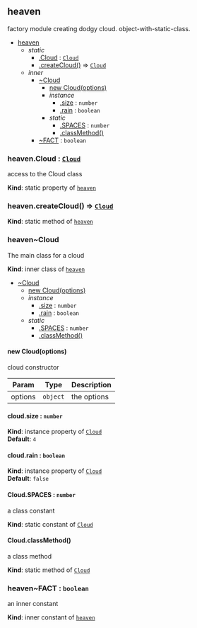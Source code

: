 <a name="module_heaven"></a>
## heaven
factory module creating dodgy cloud. object-with-static-class.


* [heaven](#module_heaven)
    * _static_
        * [.Cloud](#module_heaven.Cloud) : <code>[Cloud](#module_heaven..Cloud)</code>
        * [.createCloud()](#module_heaven.createCloud) ⇒ <code>[Cloud](#module_heaven..Cloud)</code>
    * _inner_
        * [~Cloud](#module_heaven..Cloud)
            * [new Cloud(options)](#new_module_heaven..Cloud_new)
            * _instance_
                * [.size](#module_heaven..Cloud+size) : <code>number</code>
                * [.rain](#module_heaven..Cloud+rain) : <code>boolean</code>
            * _static_
                * [.SPACES](#module_heaven..Cloud.SPACES) : <code>number</code>
                * [.classMethod()](#module_heaven..Cloud.classMethod)
        * [~FACT](#module_heaven..FACT) : <code>boolean</code>

<a name="module_heaven.Cloud"></a>
### heaven.Cloud : <code>[Cloud](#module_heaven..Cloud)</code>
access to the Cloud class

**Kind**: static property of <code>[heaven](#module_heaven)</code>  
<a name="module_heaven.createCloud"></a>
### heaven.createCloud() ⇒ <code>[Cloud](#module_heaven..Cloud)</code>
**Kind**: static method of <code>[heaven](#module_heaven)</code>  
<a name="module_heaven..Cloud"></a>
### heaven~Cloud
The main class for a cloud

**Kind**: inner class of <code>[heaven](#module_heaven)</code>  

* [~Cloud](#module_heaven..Cloud)
    * [new Cloud(options)](#new_module_heaven..Cloud_new)
    * _instance_
        * [.size](#module_heaven..Cloud+size) : <code>number</code>
        * [.rain](#module_heaven..Cloud+rain) : <code>boolean</code>
    * _static_
        * [.SPACES](#module_heaven..Cloud.SPACES) : <code>number</code>
        * [.classMethod()](#module_heaven..Cloud.classMethod)

<a name="new_module_heaven..Cloud_new"></a>
#### new Cloud(options)
cloud constructor


| Param | Type | Description |
| --- | --- | --- |
| options | <code>object</code> | the options |

<a name="module_heaven..Cloud+size"></a>
#### cloud.size : <code>number</code>
**Kind**: instance property of <code>[Cloud](#module_heaven..Cloud)</code>  
**Default**: <code>4</code>  
<a name="module_heaven..Cloud+rain"></a>
#### cloud.rain : <code>boolean</code>
**Kind**: instance property of <code>[Cloud](#module_heaven..Cloud)</code>  
**Default**: <code>false</code>  
<a name="module_heaven..Cloud.SPACES"></a>
#### Cloud.SPACES : <code>number</code>
a class constant

**Kind**: static constant of <code>[Cloud](#module_heaven..Cloud)</code>  
<a name="module_heaven..Cloud.classMethod"></a>
#### Cloud.classMethod()
a class method

**Kind**: static method of <code>[Cloud](#module_heaven..Cloud)</code>  
<a name="module_heaven..FACT"></a>
### heaven~FACT : <code>boolean</code>
an inner constant

**Kind**: inner constant of <code>[heaven](#module_heaven)</code>  
